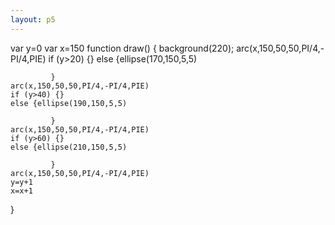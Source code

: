 ```yaml
---
layout: p5
---
```


<script type='text/javascript'>loadScript('/p5var y=0
var x=150
function draw() { 
  background(220);
	arc(x,150,50,50,PI/4,-PI/4,PIE)
	if (y>20) {}
	else {ellipse(170,150,5,5)
				
			 }
	arc(x,150,50,50,PI/4,-PI/4,PIE)
	if (y>40) {}
	else {ellipse(190,150,5,5)
			 
			 }
	arc(x,150,50,50,PI/4,-PI/4,PIE)
	if (y>60) {}
	else {ellipse(210,150,5,5)
			 
			 }
	arc(x,150,50,50,PI/4,-PI/4,PIE)
	y=y+1
	x=x+1
}');</script>





var y=0
var x=150
function draw() { 
  background(220);
	arc(x,150,50,50,PI/4,-PI/4,PIE)
	if (y>20) {}
	else {ellipse(170,150,5,5)
				
			 }
	arc(x,150,50,50,PI/4,-PI/4,PIE)
	if (y>40) {}
	else {ellipse(190,150,5,5)
			 
			 }
	arc(x,150,50,50,PI/4,-PI/4,PIE)
	if (y>60) {}
	else {ellipse(210,150,5,5)
			 
			 }
	arc(x,150,50,50,PI/4,-PI/4,PIE)
	y=y+1
	x=x+1
}
